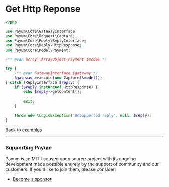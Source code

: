 # Get Http Reponse

```php
<?php

use Payum\Core\GatewayInterface;
use Payum\Core\Request\Capture;
use Payum\Core\Reply\ReplyInterface;
use Payum\Core\Reply\HttpResponse;
use Payum\Core\Model\Payment;

/** @var array|\ArrayObject|Payment $model */

try {
    /** @var GatewayInterface $gateway */
    $gateway->execute(new Capture($model));
} catch (ReplyInterface $reply) {
    if ($reply instanceof HttpResponse) {
        echo $reply->getContent();
        
        exit;
    }
    
    throw new \LogicException('Unsupported reply', null, $reply);
}
```

Back to [examples](index.md)

***

### Supporting Payum

Payum is an MIT-licensed open source project with its ongoing development made possible entirely by the support of community and our customers. If you'd like to join them, please consider:

* [Become a sponsor](https://github.com/sponsors/Payum)
